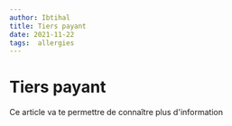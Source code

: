 ```yaml
---
author: Ibtihal 
title: Tiers payant
date: 2021-11-22
tags:  allergies
---
```

# Tiers payant

Ce article va te permettre de connaître plus d'information 